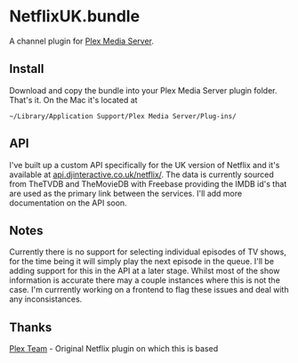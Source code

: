 # NetflixUK.bundle
A channel plugin for [Plex Media Server](http://www.plexapp.com).

## Install
Download and copy the bundle into your Plex Media Server plugin folder. That's it.
On the Mac it's located at
````
~/Library/Application Support/Plex Media Server/Plug-ins/
````

## API
I've built up a custom API specifically for the UK version of Netflix and it's available at [api.djinteractive.co.uk/netflix/](http://api.djinteractive.co.uk/netflix). The data is currently sourced from TheTVDB and TheMovieDB with Freebase providing the IMDB id's that are used as the primary link between the services. I'll add more documentation on the API soon.

## Notes
Currently there is no support for selecting individual episodes of TV shows, for the time being it will simply play the next episode in the queue. I'll be adding support for this in the API at a later stage. Whilst most of the show information is accurate there may a couple instances where this is not the case. I'm currrently working on a frontend to flag these issues and deal with any inconsistances.

## Thanks
[Plex Team](https://github.com/plexinc-plugins/Netflix.bundle) - Original Netflix plugin on which this is based